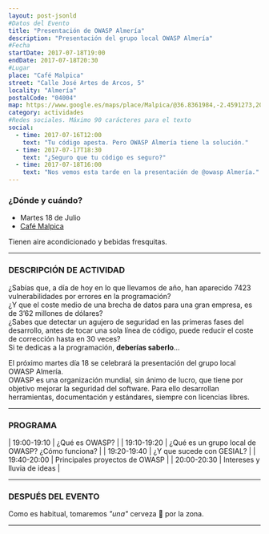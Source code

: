 ```yaml
---
layout: post-jsonld
#Datos del Evento
title: "Presentación de OWASP Almería"
description: "Presentación del grupo local OWASP Almería"
#Fecha
startDate: 2017-07-18T19:00
endDate: 2017-07-18T20:30
#Lugar
place: "Café Malpica"
street: "Calle José Artes de Arcos, 5"
locality: "Almería"
postalCode: "04004"
map: https://www.google.es/maps/place/Malpica/@36.8361984,-2.4591273,20.25z/data=!4m12!1m6!3m5!1s0xd7a9df8c0c5b4e5:0x33fb5685597a4e66!2sMalpica!8m2!3d36.8362354!4d-2.4589079!3m4!1s0xd7a9df8c0c5b4e5:0x33fb5685597a4e66!8m2!3d36.8362354!4d-2.4589079
category: actividades
#Redes sociales. Máximo 90 carácteres para el texto
social:	
  - time: 2017-07-16T12:00
    text: "Tu código apesta. Pero OWASP Almería tiene la solución."
  - time: 2017-07-17T18:30
    text: "¿Seguro que tu código es seguro?"
  - time: 2017-07-18T16:00
    text: "Nos vemos esta tarde en la presentación de @owasp Almería."
---
```


### ¿Dónde y cuándo?

- Martes 18 de Julio
- [Café Malpica](https://www.google.es/maps/place/Malpica/@36.8361984,-2.4591273,20.25z/data=!4m12!1m6!3m5!1s0xd7a9df8c0c5b4e5:0x33fb5685597a4e66!2sMalpica!8m2!3d36.8362354!4d-2.4589079!3m4!1s0xd7a9df8c0c5b4e5:0x33fb5685597a4e66!8m2!3d36.8362354!4d-2.4589079)

Tienen aire acondicionado y bebidas fresquitas.

---

### DESCRIPCIÓN DE ACTIVIDAD

¿Sabías que, a día de hoy en lo que llevamos de año, han aparecido 7423 vulnerabilidades por errores en la programación?  
¿Y que el coste medio de una brecha de datos para una gran empresa, es de 3’62 millones de dólares?  
¿Sabes que detectar un agujero de seguridad en las primeras fases del desarrollo, antes de tocar una sola línea de código, puede reducir el coste de corrección hasta en 30 veces?  
Si te dedicas a la programación, **deberías saberlo**…

El próximo martes día 18 se celebrará la presentación del grupo local OWASP Almería.  
OWASP es una organización mundial, sin ánimo de lucro, que tiene por objetivo mejorar la seguridad del software. Para ello desarrollan herramientas, documentación y estándares, siempre con licencias libres.

---

### PROGRAMA

| 19:00-19:10 | ¿Qué es OWASP? |
| 19:10-19:20 | ¿Qué es un grupo local de OWASP? ¿Cómo funciona? |
| 19:20-19:40 | ¿Y que sucede con GESIAL? |
| 19:40-20:00 | Principales proyectos de OWASP |
| 20:00-20:30 | Intereses y lluvia de ideas |

---

### DESPUÉS DEL EVENTO
Como es habitual, tomaremos *"una"* cerveza 🍻 por la zona.

---
